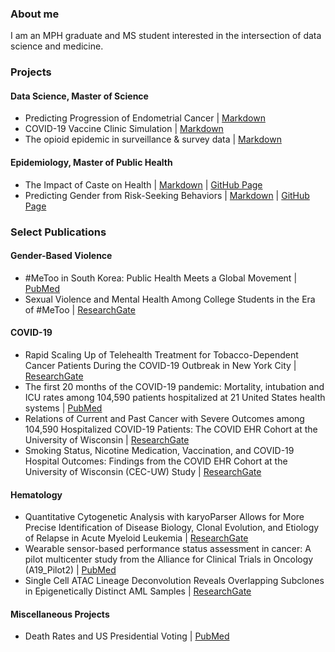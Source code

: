 ### About me
I am an MPH graduate and MS student interested in the intersection of data science and medicine. 

### Projects

#### Data Science, Master of Science 

* Predicting Progression of Endometrial Cancer | [Markdown](https://github.com/deepssquared/CUNY.MDS/blob/main/DATA602/DATA%20602%20FINAL.ipynb)
* COVID-19 Vaccine Clinic Simulation | [Markdown](https://github.com/deepssquared/CUNY.MDS/blob/main/DATA604/FINAL/FINAL_SUBMISSION.ipynb)
* The opioid epidemic in surveillance & survey data | [Markdown](https://rpubs.com/ddilip94/DATA607FINAL)

#### Epidemiology, Master of Public Health

* The Impact of Caste on Health | [Markdown](https://github.com/deepssquared/caste-health-india) | [GitHub Page](https://deepssquared.github.io/caste-health-india/)
*  Predicting Gender from Risk-Seeking Behaviors | [Markdown](https://github.com/deepssquared/DSII_FinalProject) | [GitHub Page](https://htmlpreview.github.io/?https://github.com/deepssquared/DSII_FinalProject/blob/master/final_report.html)

### Select Publications

#### Gender-Based Violence

* #MeToo in South Korea: Public Health Meets a Global Movement | [PubMed](https://pubmed.ncbi.nlm.nih.gov/35862888/)
* Sexual Violence and Mental Health Among College Students in the Era of #MeToo | [ResearchGate](https://www.researchgate.net/publication/345702710_Sexual_Violence_and_Mental_Health_Among_College_Students_in_the_Era_of_MeToo)

#### COVID-19

* Rapid Scaling Up of Telehealth Treatment for Tobacco-Dependent Cancer Patients During the COVID-19 Outbreak in New York City
 | [ResearchGate](https://www.researchgate.net/publication/342854047_Rapid_Scaling_Up_of_Telehealth_Treatment_for_Tobacco-Dependent_Cancer_Patients_During_the_COVID-19_Outbreak_in_New_York_City)
* The first 20 months of the COVID-19 pandemic: Mortality, intubation and ICU rates among 104,590 patients hospitalized at 21 United States health systems | [PubMed](https://pubmed.ncbi.nlm.nih.gov/36170336/)
* Relations of Current and Past Cancer with Severe Outcomes among 104,590 Hospitalized COVID-19 Patients: The COVID EHR Cohort at the University of Wisconsin | [ResearchGate](https://www.researchgate.net/publication/362717637_Relations_of_Current_and_Past_Cancer_with_Severe_Outcomes_among_104590_Hospitalized_COVID-19_Patients_The_COVID_EHR_Cohort_at_the_University_of_Wisconsin)
* Smoking Status, Nicotine Medication, Vaccination, and COVID-19 Hospital Outcomes: Findings from the COVID EHR Cohort at the University of Wisconsin (CEC-UW) Study | [ResearchGate](https://www.researchgate.net/publication/363361565_Smoking_Status_Nicotine_Medication_Vaccination_and_COVID-19_Hospital_Outcomes_Findings_from_the_COVID_EHR_Cohort_at_the_University_of_Wisconsin_CEC-UW_Study)

#### Hematology

* Quantitative Cytogenetic Analysis with karyoParser Allows for More Precise Identification of Disease Biology, Clonal Evolution, and Etiology of Relapse in Acute Myeloid Leukemia | [ResearchGate](https://www.researchgate.net/publication/365816951_Quantitative_Cytogenetic_Analysis_with_karyoParser_Allows_for_More_Precise_Identification_of_Disease_Biology_Clonal_Evolution_and_Etiology_of_Relapse_in_Acute_Myeloid_Leukemia)
* Wearable sensor-based performance status assessment in cancer: A pilot multicenter study from the Alliance for Clinical Trials in Oncology (A19_Pilot2) | [PubMed](https://pubmed.ncbi.nlm.nih.gov/36812616/)
* Single Cell ATAC Lineage Deconvolution Reveals Overlapping Subclones in Epigenetically Distinct AML Samples | [ResearchGate](https://www.researchgate.net/publication/356494698_Single_Cell_ATAC_Lineage_Deconvolution_Reveals_Overlapping_Subclones_in_Epigenetically_Distinct_AML_Samples)

#### Miscellaneous Projects

* Death Rates and US Presidential Voting | [PubMed](https://pubmed.ncbi.nlm.nih.gov/31898122/)
